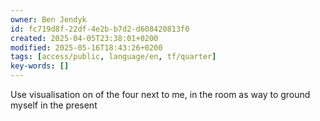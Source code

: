 ```yaml
---
owner: Ben Jendyk
id: fc719d8f-22df-4e2b-b7d2-d608420813f0
created: 2025-04-05T23:38:01+0200
modified: 2025-05-16T18:43:26+0200
tags: [access/public, language/en, tf/quarter]
key-words: []
---
```


Use visualisation on of the four next to me, in the room as way to ground myself in the present 